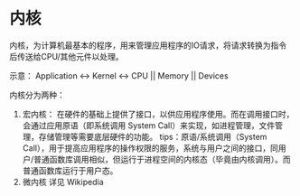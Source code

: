 # 内核
内核，为计算机最基本的程序，用来管理应用程序的IO请求，将请求转换为指令后传送给CPU/其他元件以处理。

示意：
Application <-> Kernel <-> CPU || Memory || Devices

内核分为两种：
1. 宏内核：
   在硬件的基础上提供了接口，以供应用程序使用。而在调用接口时，会通过应用原语（即系统调用 System Call）来实现，如进程管理，文件管理，存储管理等需要底层硬件的功能。
  tips：原语/系统调用（System Call），用于提高应用程序的操作权限的服务，系统与用户之间的接口，同用户/普通函数库调用相似，但运行于进程空间的内核态（毕竟由内核调用）。而普通函数库运行于用户态。
2. 微内核
   详见 Wikipedia

